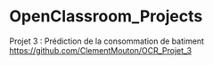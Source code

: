 # OpenClassroom_Projects

Projet 3 : Prédiction de la consommation de batiment
https://github.com/ClementMouton/OCR_Projet_3
